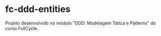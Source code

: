 # fc-ddd-entities

Projeto desenvolvido no módulo "DDD: Modelagem Tática e Patterns" do curso FullCycle.
